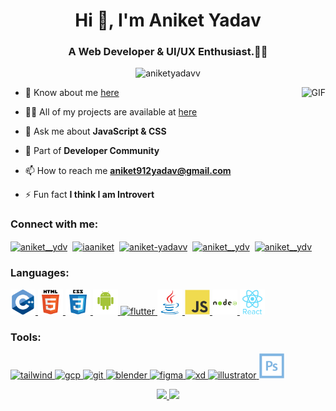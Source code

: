 <h1 align="center">Hi 👋, I'm Aniket Yadav</h1>
<h3 align="center">A Web Developer & UI/UX Enthusiast.🤍📐</h3>

<p align="center"> <img src="https://komarev.com/ghpvc/?username=aniketyadavv&label=Profile%20views&color=0e75b6&style=flat" alt="aniketyadavv" /> </p>

<!--- <p align="left"> <a href="https://twitter.com/iaaniket" target="blank"><img src="https://img.shields.io/twitter/follow/iaaniket?logo=twitter&style=for-the-badge" alt="iaaniket" /></a> </p>  --->
<img align="right" alt="GIF" src="https://media.giphy.com/media/R03zWv5p1oNSQd91EP/giphy.gif" /> 


- 👤 Know about me [here](https://aniketyadav.tech/)

- 👨‍💻 All of my projects are available at [here](https://github.com/aniketyadavv?tab=repositories)

- 💬 Ask me about **JavaScript & CSS**

- 🤖 Part of **Developer Community**

- 📫 How to reach me **aniket912yadav@gmail.com**

- ⚡ Fun fact **I think I am Introvert**

<h3 align="left">Connect with me:</h3>
<p align="left">
<a href="https://codepen.io/aniket__ydv" target="blank"><img align="center" src="https://raw.githubusercontent.com/rahuldkjain/github-profile-readme-generator/master/src/images/icons/Social/codepen.svg" alt="aniket__ydv" height="30" width="40" /></a>&nbsp
<a href="https://twitter.com/iaaniket" target="blank"><img align="center" src="https://raw.githubusercontent.com/rahuldkjain/github-profile-readme-generator/master/src/images/icons/Social/twitter.svg" alt="iaaniket" height="30" width="40" /></a>&nbsp
<a href="https://linkedin.com/in/aniket-yadavv" target="blank"><img align="center" src="https://raw.githubusercontent.com/rahuldkjain/github-profile-readme-generator/master/src/images/icons/Social/linked-in-alt.svg" alt="aniket-yadavv" height="30" width="40" /></a>&nbsp
<a href="https://instagram.com/aniket__ydv" target="blank"><img align="center" src="https://raw.githubusercontent.com/rahuldkjain/github-profile-readme-generator/master/src/images/icons/Social/instagram.svg" alt="aniket__ydv" height="30" width="40" /></a>&nbsp
<a href="https://www.leetcode.com/aniket__ydv" target="blank"><img align="center" src="https://raw.githubusercontent.com/rahuldkjain/github-profile-readme-generator/master/src/images/icons/Social/leet-code.svg" alt="aniket__ydv" height="30" width="40" /></a>&nbsp
</p>

<h3 align="left">Languages:</h3>
<p align="left"> <a href="https://www.w3schools.com/cpp/" target="_blank" rel="noreferrer"> <img src="https://raw.githubusercontent.com/devicons/devicon/master/icons/cplusplus/cplusplus-original.svg" alt="cplusplus" width="40" height="40"/> </a><a href="https://www.w3.org/html/" target="_blank" rel="noreferrer"> <img src="https://raw.githubusercontent.com/devicons/devicon/master/icons/html5/html5-original-wordmark.svg" alt="html5" width="40" height="40"/> </a> <a href="https://www.w3schools.com/css/" target="_blank" rel="noreferrer"> <img src="https://raw.githubusercontent.com/devicons/devicon/master/icons/css3/css3-original-wordmark.svg" alt="css3" width="40" height="40"/> </a>  <a href="https://developer.android.com" target="_blank" rel="noreferrer"> <img src="https://raw.githubusercontent.com/devicons/devicon/master/icons/android/android-original-wordmark.svg" alt="android" width="40" height="40"/> </a> <a href="https://flutter.dev" target="_blank" rel="noreferrer"> <img src="https://www.vectorlogo.zone/logos/flutterio/flutterio-icon.svg" alt="flutter" width="40" height="40"/> </a>  <a href="https://www.java.com" target="_blank" rel="noreferrer"> <img src="https://raw.githubusercontent.com/devicons/devicon/master/icons/java/java-original.svg" alt="java" width="40" height="40"/> </a> <a href="https://developer.mozilla.org/en-US/docs/Web/JavaScript" target="_blank" rel="noreferrer"> <img src="https://raw.githubusercontent.com/devicons/devicon/master/icons/javascript/javascript-original.svg" alt="javascript" width="40" height="40"/> </a> <a href="https://nodejs.org" target="_blank" rel="noreferrer"> <img src="https://raw.githubusercontent.com/devicons/devicon/master/icons/nodejs/nodejs-original-wordmark.svg" alt="nodejs" width="40" height="40"/> </a> <a href="https://reactjs.org/" target="_blank" rel="noreferrer"> <img src="https://raw.githubusercontent.com/devicons/devicon/master/icons/react/react-original-wordmark.svg" alt="react" width="40" height="40"/> </a> </p>


<h3 align="left">Tools:</h3>
<p align="left"> 
 <a href="https://tailwindcss.com/" target="_blank" rel="noreferrer"> <img src="https://www.vectorlogo.zone/logos/tailwindcss/tailwindcss-icon.svg" alt="tailwind" width="40" height="40"/> </a>  
  <a href="https://cloud.google.com" target="_blank" rel="noreferrer"> <img src="https://www.vectorlogo.zone/logos/google_cloud/google_cloud-icon.svg" alt="gcp" width="40" height="40"/> </a> <a href="https://git-scm.com/" target="_blank" rel="noreferrer"> <img src="https://www.vectorlogo.zone/logos/git-scm/git-scm-icon.svg" alt="git" width="40" height="40"/> </a>  <a href="https://www.blender.org/" target="_blank" rel="noreferrer"> <img src="https://download.blender.org/branding/community/blender_community_badge_white.svg" alt="blender" width="40" height="40"/> </a>  
  <a href="https://www.figma.com/" target="_blank" rel="noreferrer"> <img src="https://www.vectorlogo.zone/logos/figma/figma-icon.svg" alt="figma" width="40" height="40"/> </a> <a href="https://www.adobe.com/products/xd.html" target="_blank" rel="noreferrer"> <img src="https://cdn.worldvectorlogo.com/logos/adobe-xd.svg" alt="xd" width="40" height="40"/> </a><a href="https://www.adobe.com/in/products/illustrator.html" target="_blank" rel="noreferrer"> <img src="https://www.vectorlogo.zone/logos/adobe_illustrator/adobe_illustrator-icon.svg" alt="illustrator" width="40" height="40"/> </a> <a href="https://www.photoshop.com/en" target="_blank" rel="noreferrer"> <img src="https://raw.githubusercontent.com/devicons/devicon/master/icons/photoshop/photoshop-line.svg" alt="photoshop" width="40" height="40"/> </a>
  
 </p>

<p align="center">
<a href="https://github.com/aniketyadavv">
  <img height="180em" src="https://github-readme-stats-eight-theta.vercel.app/api?username=aniketyadavv&show_icons=true&theme=algolia&include_all_commits=true&count_private=true"/>
  <img height="180em" src="https://github-readme-stats-eight-theta.vercel.app/api/top-langs/?username=aniketyadavv&layout=compact&langs_count=8&theme=algolia"/>
</a>
</p>

<!-- <p><img align="center" src="https://github-readme-streak-stats.herokuapp.com/?user=aniketyadavv&" alt="aniketyadavv" /></p> -->
